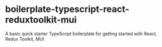 # boilerplate-typescript-react-reduxtoolkit-mui
A basic quick starter TypeScript boilerplate for getting started with React, Redux Toolkit, MUI
